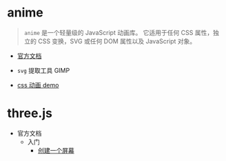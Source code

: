 # anime

> `anime` 是一个轻量级的 JavaScript 动画库。 它适用于任何 CSS 属性，独立的 CSS 变换，SVG 或任何 DOM 属性以及 JavaScript 对象。

- [官方文档](https://github.com/ArcherGrey/anime/blob/master/document.md)

* `svg` 提取工具 GIMP

- [css 动画 demo](./index.html)

# three.js

- 官方文档
  - 入门
    - [创建一个屏幕](./three/manual/start/1.md)
